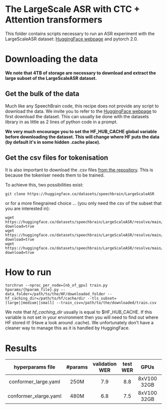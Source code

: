 # The LargeScale ASR with CTC + Attention transformers

This folder contains scripts necessary to run an ASR experiment with the LargeScaleASR dataset: [HuggingFace webpage](https://huggingface.co/datasets/speechbrain/LargeScaleASR) and pytorch 2.0.

# Downloading the data

**We note that 4TB of storage are necessary to download and extract the large subset of the LargeScaleASR dataset.**

## Get the bulk of the data
Much like any SpeechBrain code, this recipe does not provide any script to download the data.
We invite you to refer to the [HuggingFace webpage](https://huggingface.co/datasets/speechbrain/LargeScaleASR) to first download the dataset. This can usually be done with the datasets library
in as little as 2 lines of python code in a prompt.

**We very much encourage you to set the HF_HUB_CACHE global variable before downloading the dataset. This will change where HF puts the data (by default it's in some hidden .cache place).**

## Get the csv files for tokenisation

It is also important to download the .csv files [from the repository](https://huggingface.co/datasets/speechbrain/LargeScaleASR/tree/main). This is because the tokeniser needs them to be trained.

To achieve this, two possibilities exist:
```shell
git clone https://huggingface.co/datasets/speechbrain/LargeScaleASR
```
or for a more finegrained choice ... (you only need the csv of the subset that you are interested in):
```shell
wget https://huggingface.co/datasets/speechbrain/LargeScaleASR/resolve/main/largescaleasr_large_train.csv?download=true
wget https://huggingface.co/datasets/speechbrain/LargeScaleASR/resolve/main/largescaleasr_medium_train.csv?download=true
wget https://huggingface.co/datasets/speechbrain/LargeScaleASR/resolve/main/largescaleasr_small_train.csv?download=true
```

# How to run

```shell
torchrun --nproc_per_node=[nb_of_gpu] train.py hparams/{hparam_file}.py --data_folder=/path/to/the/HF/downloaded_folder --hf_caching_dir=/path/to/hf/cache/dir --tls_subset=[large||medium||small] --train_csv=/path/to/the/downloaded/train.csv
```

We note that *hf_caching_dir* usually is equal to $HF_HUB_CACHE. If this variable is not set in your
environment then you will need to find out where HF stored it! (Have a look around .cache). We unfortunately don't have a cleaner way to manage this as it is handled by HuggingFace.

# Results

| hyperparams file | #params  | validation WER | test WER |  GPUs | Model Link | HuggingFace Link |
|:-------------:|:-------------:|:-------------:| :-----:| :-----:| :-----:| :-----:|
| conformer_large.yaml | 250M | 7.9 | 8.8 | 8xV100 32GB | To come | To come |
| conformer_xlarge.yaml | 480M | 6.8 | 7.5 | 8xV100 32GB | To come | To come |



